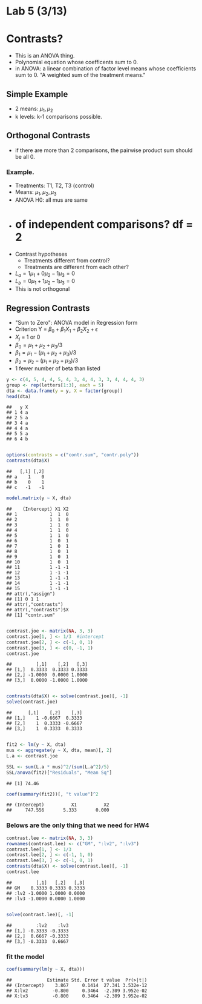 Lab 5 (3/13)
========================================================

# Contrasts?

- This is an ANOVA thing. 
- Polynomial equation whose coefficents sum to 0.
- in ANOVA: a linear combination of factor level means whose coefficients sum to 0. "A weighted sum of the treatment means."

## Simple Example

- 2 means: $\mu_1, \mu_2$
- k levels: k-1 comparisons possible. 

## Orthogonal Contrasts

- if there are more than 2 comparisons, the pairwise product sum should be all 0. 

### Example.

- Treatments: T1, T2, T3 (control)
- Means: $\mu_1, \mu_2, \mu_3$
- ANOVA H0: all mus are same
- # of independent comparisons? df = 2
- Contrast hypotheses
  - Treatments different from control?
  - Treatments are different from each other?
- $L_a = 1\mu_1 + 0\mu_2 - 1\mu_3 = 0$
- $L_b = 0\mu_1 + 1\mu_2 - 1\mu_3 = 0$
- This is not orthogonal

## Regression Contrasts

- "Sum to Zero": ANOVA model in Regression form
- Criterion Y = $\beta_0 + \beta_1X_1 + \beta_2X_2 + \epsilon$
- $X_j$ = 1 or 0
- $\beta_0 = \mu_1 + \mu_2 + \mu_3/3$
- $\beta_1 = \mu_1 - (\mu_1 + \mu_2 + \mu_3)/3$
- $\beta_2 = \mu_2 - (\mu_1 + \mu_2 + \mu_3)/3$
- 1 fewer number of beta than listed


```r
y <- c(4, 5, 4, 4, 5, 4, 3, 4, 4, 3, 3, 4, 4, 4, 3)
group <- rep(letters[1:3], each = 5)
dta <- data.frame(y = y, X = factor(group))
head(dta)
```

```
##   y X
## 1 4 a
## 2 5 a
## 3 4 a
## 4 4 a
## 5 5 a
## 6 4 b
```

```r

options(contrasts = c("contr.sum", "contr.poly"))
contrasts(dta$X)
```

```
##   [,1] [,2]
## a    1    0
## b    0    1
## c   -1   -1
```

```r
model.matrix(y ~ X, dta)
```

```
##    (Intercept) X1 X2
## 1            1  1  0
## 2            1  1  0
## 3            1  1  0
## 4            1  1  0
## 5            1  1  0
## 6            1  0  1
## 7            1  0  1
## 8            1  0  1
## 9            1  0  1
## 10           1  0  1
## 11           1 -1 -1
## 12           1 -1 -1
## 13           1 -1 -1
## 14           1 -1 -1
## 15           1 -1 -1
## attr(,"assign")
## [1] 0 1 1
## attr(,"contrasts")
## attr(,"contrasts")$X
## [1] "contr.sum"
```

```r

contrast.joe <- matrix(NA, 3, 3)
contrast.joe[1, ] <- 1/3  #intercept
contrast.joe[2, ] <- c(-1, 0, 1)
contrast.joe[3, ] <- c(0, -1, 1)
contrast.joe
```

```
##         [,1]    [,2]   [,3]
## [1,]  0.3333  0.3333 0.3333
## [2,] -1.0000  0.0000 1.0000
## [3,]  0.0000 -1.0000 1.0000
```

```r

contrasts(dta$X) <- solve(contrast.joe)[, -1]
solve(contrast.joe)
```

```
##      [,1]    [,2]    [,3]
## [1,]    1 -0.6667  0.3333
## [2,]    1  0.3333 -0.6667
## [3,]    1  0.3333  0.3333
```

```r

fit2 <- lm(y ~ X, dta)
mus <- aggregate(y ~ X, dta, mean)[, 2]
L.a <- contrast.joe

SSL <- sum(L.a * mus)^2/(sum(L.a^2)/5)
SSL/anova(fit2)["Residuals", "Mean Sq"]
```

```
## [1] 74.46
```

```r
coef(summary(fit2))[, "t value"]^2
```

```
## (Intercept)          X1          X2 
##     747.556       5.333       0.000
```


### Belows are the only thing that we need for HW4


```r
contrast.lee <- matrix(NA, 3, 3)
rownames(contrast.lee) <- c("GM", ":lv2", ":lv3")
contrast.lee[1, ] <- 1/3
contrast.lee[2, ] <- c(-1, 1, 0)
contrast.lee[3, ] <- c(-1, 0, 1)
contrasts(dta$X) <- solve(contrast.lee)[, -1]
contrast.lee
```

```
##         [,1]   [,2]   [,3]
## GM    0.3333 0.3333 0.3333
## :lv2 -1.0000 1.0000 0.0000
## :lv3 -1.0000 0.0000 1.0000
```

```r

solve(contrast.lee)[, -1]
```

```
##         :lv2    :lv3
## [1,] -0.3333 -0.3333
## [2,]  0.6667 -0.3333
## [3,] -0.3333  0.6667
```


### fit the model

```r
coef(summary(lm(y ~ X, dta)))
```

```
##             Estimate Std. Error t value  Pr(>|t|)
## (Intercept)    3.867     0.1414  27.341 3.532e-12
## X:lv2         -0.800     0.3464  -2.309 3.952e-02
## X:lv3         -0.800     0.3464  -2.309 3.952e-02
```



